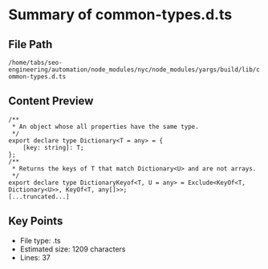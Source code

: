 # Summary of common-types.d.ts
  
## File Path
`/home/tabs/seo-engineering/automation/node_modules/nyc/node_modules/yargs/build/lib/common-types.d.ts`

## Content Preview
```
/**
 * An object whose all properties have the same type.
 */
export declare type Dictionary<T = any> = {
    [key: string]: T;
};
/**
 * Returns the keys of T that match Dictionary<U> and are not arrays.
 */
export declare type DictionaryKeyof<T, U = any> = Exclude<KeyOf<T, Dictionary<U>>, KeyOf<T, any[]>>;
[...truncated...]
```

## Key Points
- File type: .ts
- Estimated size: 1209 characters
- Lines: 37
